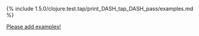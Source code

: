 {% include 1.5.0/clojure.test.tap/print_DASH_tap_DASH_pass/examples.md %}

[Please add examples!](https://github.com/arrdem/grimoire/edit/master/_includes/1.6.0/clojure.test.tap/print_DASH_tap_DASH_pass/examples.md)
